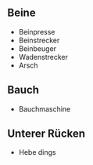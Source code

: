 ## Beine
- Beinpresse
- Beinstrecker
- Beinbeuger
- Wadenstrecker
- Arsch

## Bauch
- Bauchmaschine

## Unterer Rücken
- Hebe dings
